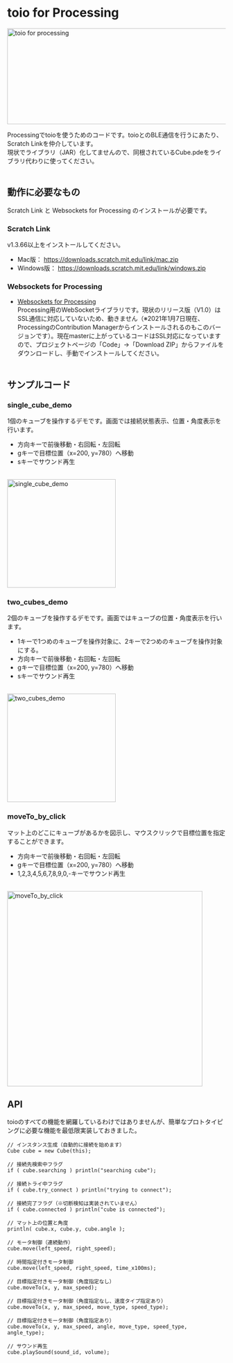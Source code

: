 # toio for Processing

<img src="https://i.gyazo.com/50f30fd3cd9ba2f62c948ab3e844b377.png" width="713" height="221" alt="toio for processing">

Processingでtoioを使うためのコードです。toioとのBLE通信を行うにあたり、Scratch Linkを仲介しています。<br>
現状でライブラリ（JAR）化してませんので、同根されているCube.pdeをライブラリ代わりに使ってください。
<br>
<br>
## 動作に必要なもの
Scratch Link と Websockets for Processing のインストールが必要です。

### Scratch Link
v1.3.66以上をインストールしてください。<br>
- Mac版： https://downloads.scratch.mit.edu/link/mac.zip <br>
- Windows版： https://downloads.scratch.mit.edu/link/windows.zip <br>

### Websockets for Processing
- [Websockets for Processing](https://github.com/alexandrainst/processing_websockets) <br>
Processing用のWebSocketライブラリです。現状のリリース版（V1.0）はSSL通信に対応していないため、動きません（※2021年1月7日現在、ProcessingのContribution Managerからインストールされるのもこのバージョンです）。現在masterに上がっているコードはSSL対応になっていますので、プロジェクトページの「Code」→「Download ZIP」からファイルをダウンロードし、手動でインストールしてください。
<br><br>

## サンプルコード
### single_cube_demo
1個のキューブを操作するデモです。画面では接続状態表示、位置・角度表示を行います。<br>
- 方向キーで前後移動・右回転・左回転
- gキーで目標位置（x=200, y=780）へ移動
- sキーでサウンド再生
<br>
<img src="https://i.gyazo.com/6ef321fdd2d2f517ccbd8882fbe14a42.png" alt="single_cube_demo" width="250"/><br>

### two_cubes_demo
2個のキューブを操作するデモです。画面ではキューブの位置・角度表示を行います。<br>
- 1キーで1つめのキューブを操作対象に、2キーで2つめのキューブを操作対象にする。
- 方向キーで前後移動・右回転・左回転
- gキーで目標位置（x=200, y=780）へ移動
- sキーでサウンド再生
<br>
<img src="https://i.gyazo.com/f8e7d28b0320bc9fb4927177849aa226.png" alt="two_cubes_demo" width="250"/><br>

### moveTo_by_click
マット上のどこにキューブがあるかを図示し、マウスクリックで目標位置を指定することができます。
- 方向キーで前後移動・右回転・左回転
- gキーで目標位置（x=200, y=780）へ移動
- 1,2,3,4,5,6,7,8,9,0,-キーでサウンド再生
<br>
<img src="https://i.gyazo.com/52eb2b06cb815e489e33778bb9793a54.gif" alt="moveTo_by_click" width="450"/><br>



## API
toioのすべての機能を網羅しているわけではありませんが、簡単なプロトタイピングに必要な機能を最低限実装しておきました。

```
// インスタンス生成（自動的に接続を始めます）
Cube cube = new Cube(this);

// 接続先検索中フラグ
if ( cube.searching ) println("searching cube");

// 接続トライ中フラグ
if ( cube.try_connect ) println("trying to connect");

// 接続完了フラグ（※切断検知は実装されていません）
if ( cube.connected ) println("cube is connected");

// マット上の位置と角度
println( cube.x, cube.y, cube.angle );

// モータ制御（連続動作）
cube.move(left_speed, right_speed);

// 時間指定付きモータ制御
cube.move(left_speed, right_speed, time_x100ms);

// 目標指定付きモータ制御（角度指定なし）
cube.moveTo(x, y, max_speed);

// 目標指定付きモータ制御（角度指定なし、速度タイプ指定あり）
cube.moveTo(x, y, max_speed, move_type, speed_type);

// 目標指定付きモータ制御（角度指定あり）
cube.moveTo(x, y, max_speed, angle, move_type, speed_type, angle_type);

// サウンド再生
cube.playSound(sound_id, volume);
```



